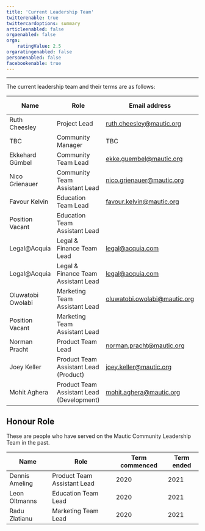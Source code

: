 ```yaml
---
title: 'Current Leadership Team'
twitterenable: true
twittercardoptions: summary
articleenabled: false
orgaenabled: false
orga:
    ratingValue: 2.5
orgaratingenabled: false
personenabled: false
facebookenable: true
---
```


---
The current leadership team and their terms are as follows:

| Name      | Role     | Email address | Term commenced | Term ends |
|-----------|--------------------|-----------------------|-----------------|---------------|
| Ruth Cheesley         |  Project Lead                  |  ruth.cheesley@mautic.org                     |  2019              | N/A              |
| TBC | Community Manager | TBC |  | N/A      |
| Ekkehard Gümbel           | Community Team Lead                   | ekke.guembel@mautic.org                      |   2020              |  2023             |
| Nico Grienauer          | Community Team Assistant Lead                   | nico.grienauer@mautic.org                      |  2020               |  2022             |
| Favour Kelvin         | Education Team Lead                   | favour.kelvin@mautic.org                      |   2021              | 2023              |
| Position Vacant         | Education Team Assistant Lead                   |                      |                 |               |
| Legal@Acquia       | Legal & Finance Team Lead                   | legal@acquia.com                     |   N/A              |  N/A             |
| Legal@Acquia         | Legal & Finance Team Assistant Lead                   | legal@acquia.com                      |  N/A               | N/A              |
| Oluwatobi Owolabi        | Marketing Team Assistant Lead                  | oluwatobi.owolabi@mautic.org                      |  2020               |   2022            |
| Position Vacant         | Marketing Team Assistant Lead                   |                      |                 |               |
| Norman Pracht         | Product Team Lead                   | norman.pracht@mautic.org                      |  2020               |   2023            |
| Joey Keller      | Product Team Assistant Lead (Product)                  | joey.keller@mautic.org                      |  2021               |  2023             |
| Mohit Aghera     | Product Team Assistant Lead (Development)                  | mohit.aghera@mautic.org                      | 2021                | 2023              |

## Honour Role

These are people who have served on the Mautic Community Leadership Team in the past.

| Name      | Role     | Term commenced | Term ended |
|-----------|--------------------|-----------------|---------------|
| Dennis Ameling         | Product Team Assistant Lead                   | 2020                 | 2021              |
| Leon Oltmanns         | Education Team Lead                   |  2020               |   2021            |
| Radu Zlatianu         | Marketing Team Lead                   |  2020               |   2021            |
